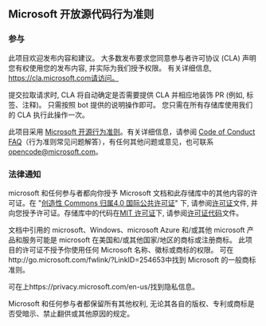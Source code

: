 ## <a name="microsoft-open-source-code-of-conduct"></a>Microsoft 开放源代码行为准则

### <a name="contributing"></a>参与

此项目欢迎发布内容和建议。  大多数发布要求您同意参与者许可协议 (CLA) 声明您有权使用您的发布内容, 并实际为我们授予权限。 有关详细信息, https://cla.microsoft.com请访问。

提交拉取请求时, CLA 将自动确定是否需要提供 CLA 并相应地装饰 PR (例如, 标签、注释)。 只需按照 bot 提供的说明操作即可。 您只需在所有存储库使用我们的 CLA 执行此操作一次。

此项目采用 [Microsoft 开源行为准则](https://opensource.microsoft.com/codeofconduct/)。有关详细信息，请参阅 [Code of Conduct FAQ](https://opensource.microsoft.com/codeofconduct/faq/)（行为准则常见问题解答），有任何其他问题或意见，也可联系 [opencode@microsoft.com](mailto:opencode@microsoft.com)。

### <a name="legal-notices"></a>法律通知

microsoft 和任何参与者都向你授予 Microsoft 文档和此存储库中的其他内容的许可证。在 "[创造性 Commons 归属4.0 国际公共许可证](https://creativecommons.org/licenses/by/4.0/legalcode)" 下, 请参阅[许可证](LICENSE)文件, 并向您授予许可证。存储库中的代码在[MIT 许可证](https://opensource.org/licenses/MIT)下, 请参阅[许可证代码](LICENSE-CODE)文件。

文档中引用的 microsoft、Windows、microsoft Azure 和/或其他 microsoft 产品和服务可能是 microsoft 在美国和/或其他国家/地区的商标或注册商标。
此项目的许可证不授予你使用任何 Microsoft 名称、徽标或商标的权限。
可在http://go.microsoft.com/fwlink/?LinkID=254653中找到 Microsoft 的一般商标准则。

可在上https://privacy.microsoft.com/en-us/找到隐私信息。

Microsoft 和任何参与者都保留所有其他权利, 无论其各自的版权、专利或商标是否受暗示、禁止翻供或其他原因的规定。

